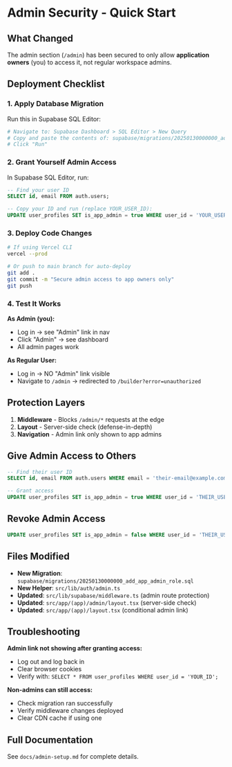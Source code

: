 # Admin Security - Quick Start

## What Changed

The admin section (`/admin`) has been secured to only allow **application owners** (you) to access it, not regular workspace admins.

## Deployment Checklist

### 1. Apply Database Migration

Run this in Supabase SQL Editor:

```bash
# Navigate to: Supabase Dashboard > SQL Editor > New Query
# Copy and paste the contents of: supabase/migrations/20250130000000_add_app_admin_role.sql
# Click "Run"
```

### 2. Grant Yourself Admin Access

In Supabase SQL Editor, run:

```sql
-- Find your user ID
SELECT id, email FROM auth.users;

-- Copy your ID and run (replace YOUR_USER_ID):
UPDATE user_profiles SET is_app_admin = true WHERE user_id = 'YOUR_USER_ID';
```

### 3. Deploy Code Changes

```bash
# If using Vercel CLI
vercel --prod

# Or push to main branch for auto-deploy
git add .
git commit -m "Secure admin access to app owners only"
git push
```

### 4. Test It Works

**As Admin (you):**
- Log in → see "Admin" link in nav
- Click "Admin" → see dashboard
- All admin pages work

**As Regular User:**
- Log in → NO "Admin" link visible
- Navigate to `/admin` → redirected to `/builder?error=unauthorized`

## Protection Layers

1. **Middleware** - Blocks `/admin/*` requests at the edge
2. **Layout** - Server-side check (defense-in-depth)
3. **Navigation** - Admin link only shown to app admins

## Give Admin Access to Others

```sql
-- Find their user ID
SELECT id, email FROM auth.users WHERE email = 'their-email@example.com';

-- Grant access
UPDATE user_profiles SET is_app_admin = true WHERE user_id = 'THEIR_USER_ID';
```

## Revoke Admin Access

```sql
UPDATE user_profiles SET is_app_admin = false WHERE user_id = 'THEIR_USER_ID';
```

## Files Modified

- **New Migration**: `supabase/migrations/20250130000000_add_app_admin_role.sql`
- **New Helper**: `src/lib/auth/admin.ts`
- **Updated**: `src/lib/supabase/middleware.ts` (admin route protection)
- **Updated**: `src/app/(app)/admin/layout.tsx` (server-side check)
- **Updated**: `src/app/(app)/layout.tsx` (conditional admin link)

## Troubleshooting

**Admin link not showing after granting access:**
- Log out and log back in
- Clear browser cookies
- Verify with: `SELECT * FROM user_profiles WHERE user_id = 'YOUR_ID';`

**Non-admins can still access:**
- Check migration ran successfully
- Verify middleware changes deployed
- Clear CDN cache if using one

## Full Documentation

See `docs/admin-setup.md` for complete details.

